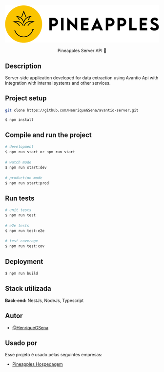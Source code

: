 <p align="center">
  <a href="http://nestjs.com/" target="blank"><img src="./assets/logo/logo.png" alt="Nest Logo" /></a>
</p>

[circleci-image]: https://img.shields.io/circleci/build/github/nestjs/nest/master?token=abc123def456
[circleci-url]: https://circleci.com/gh/nestjs/nest

  <p align="center">Pineapples Server API 🍍</p>

## Description

Server-side application developed for data extraction using Avantio Api with integration with internal systems and other services.

## Project setup

```bash
git clone https://github.com/HenriqueGSena/avantio-server.git
```

```bash
$ npm install
```

## Compile and run the project

```bash
# development
$ npm run start or npm run start

# watch mode
$ npm run start:dev

# production mode
$ npm run start:prod
```

## Run tests

```bash
# unit tests
$ npm run test

# e2e tests
$ npm run test:e2e

# test coverage
$ npm run test:cov
```

## Deployment

```bash
$ npm run build
```

## Stack utilizada

**Back-end:** NestJs, NodeJs, Typescript

## Autor

- [@HenriqueGSena](https://github.com/HenriqueGSena)

## Usado por

Esse projeto é usado pelas seguintes empresas:

- [Pineapples Hospedagem](https://www.pineapples.com.br/en/)



